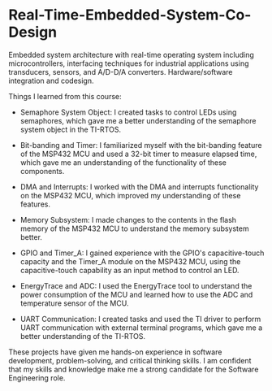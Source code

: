 # Real-Time-Embedded-System-Co-Design
Embedded system architecture with real-time operating system including microcontrollers, interfacing techniques for industrial applications using transducers, sensors, and A/D-D/A converters. Hardware/software integration and codesign.

Things I learned from this course:

* Semaphore System Object: I created tasks to control LEDs using semaphores, which gave me a better understanding of the semaphore system object in the TI-RTOS.

* Bit-banding and Timer: I familiarized myself with the bit-banding feature of the MSP432 MCU and used a 32-bit timer to measure elapsed time, which gave me an understanding of the functionality of these components.

* DMA and Interrupts: I worked with the DMA and interrupts functionality on the MSP432 MCU, which improved my understanding of these features.

* Memory Subsystem: I made changes to the contents in the flash memory of the MSP432 MCU to understand the memory subsystem better.

* GPIO and Timer_A: I gained experience with the GPIO's capacitive-touch capacity and the Timer_A module on the MSP432 MCU, using the capacitive-touch capability as an input method to control an LED.

* EnergyTrace and ADC: I used the EnergyTrace tool to understand the power consumption of the MCU and learned how to use the ADC and temperature sensor of the MCU.

* UART Communication: I created tasks and used the TI driver to perform UART communication with external terminal programs, which gave me a better understanding of the TI-RTOS.

These projects have given me hands-on experience in software development, problem-solving, and critical thinking skills. I am confident that my skills and knowledge make me a strong candidate for the Software Engineering role.

